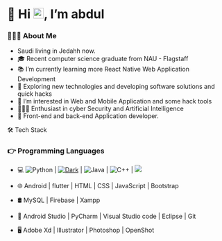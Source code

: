 # 👋 Hi <img src="https://github.com/Shiv-sharma-111/Shiv-sharma-111/blob/master/Assets/Earth.gif" width="24px">, I’m abdul

<h3> 👨🏻‍💻 About Me </h3>

- Saudi living in Jedahh now.
- 🎓 Recent computer science graduate from NAU - Flagstaff
- 📚 I’m currently learning more React Native Web Application Development
- 🤔 Exploring new technologies and developing software solutions and quick hacks
- 👀 I’m interested in Web and Mobile Application and some hack tools
- 👨🏽‍💻 Enthusiast in cyber Security and Artificial Intelligence
- 💼 Front-end and back-end Application developer.


🛠 Tech Stack

### 👉 Programming Languages 

- 💻   ![Python](https://img.shields.io/badge/-Python-000000?style=flat&logo=python) | [![Dark](https://img.shields.io/badge/-Dark&#32;Reader-444444?style=flat&logo=Dark-Reader&logoColor=2f7485)](https://github.com/darkreader/darkreader) | ![Java](https://img.shields.io/badge/-Java-000000?style=flat&logo=java) | ![C++](https://img.shields.io/badge/-C++-000000?style=flat&logo=c%2B%2B) | ![](https://img.shields.io/badge/c-%2300599C.svg?style=for-the-badge&logo=c&logoColor=white) 
- 🌐   Android | flutter | HTML | CSS | JavaScript | Bootstrap
- 🛢   MySQL | Firebase | Xampp








- 🔧   Android Studio | PyCharm | Visual Studio code | Eclipse | Git
- 🖥   Adobe Xd | Illustrator | Photoshop | OpenShot
























<!---
- 🌱 I’m currently learning ...
- 💞️ I’m looking to collaborate on ...
- 📫 How to reach me ...
- 🔭


abdulApp/abdulApp is a ✨ special ✨ repository because its `README.md` (this file) appears on your GitHub profile.
You can click the Preview link to take a look at your changes.
--->
